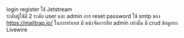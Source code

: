 login register ใช้ Jetstream  
ระดับผู้ใช้มี 2 ระดับ user และ admin 
การ reset password ใช้ smtp ของ  https://mailtrap.io/ ในการทำเทส 
มี หน้าจัดการสิท  admin  เท่านั้น
มี crud ข้อมูลรถ Livewire 
